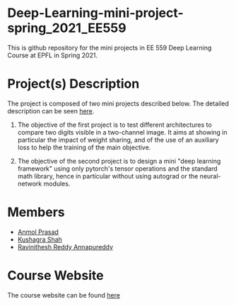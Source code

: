 # Deep-Learning-mini-project-spring_2021_EE559

This is github repository for the mini projects in EE 559 Deep Learning Course at EPFL in Spring 2021.

# Project(s) Description

The project is composed of two mini projects described below. The detailed description can be seen [here](dlc-miniprojects.pdf).

1. The objective of the first project is to test different architectures to compare two digits visible in a two-channel image. It aims at showing in particular the impact of weight sharing, and of the use of an auxiliary loss to help the training of the main objective.

2. The objective of the second project is to design a mini "deep learning framework" using only pytorch's tensor operations and the standard math library, hence in particular without using autograd or the neural-network modules.

# Members

- [Anmol Prasad](anmol.prasad@epfl.ch)
- [Kushagra Shah](kushagra.shah@epfl.ch)
- [Ravinithesh Reddy Annapureddy](ravinitheshreddy.github.io)


# Course Website

The course website can be found [here](https://fleuret.org/dlc/index.html)
